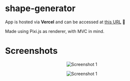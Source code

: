 # shape-generator

App is hosted via **Vercel** and can be accessed at [this URL](https://shape-generator.dender.vercel.app) 👀

Made using Pixi.js as renderer, with MVC in mind.

# Screenshots
<p align="center">
  <img alt="Screenshot 1" src="https://user-images.githubusercontent.com/20156133/95981221-f8c2e380-0e26-11eb-8371-f14b94c49662.png">
</p>

<p align="center">
  <img alt="Screenshot 1" src="https://user-images.githubusercontent.com/20156133/95981065-ca450880-0e26-11eb-9548-88c35ca9fd22.png">
</p>
